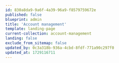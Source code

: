 ```yaml
---
id: 830a8da9-9a6f-4a39-96a9-f8579759672e
published: false
blueprint: admin
title: 'Account management'
template: landing-page
current-collection: account-management
landing: false
exclude_from_sitemap: false
updated_by: 0c3a318b-936a-4cbd-8fdf-771a90c297f0
updated_at: 1729116711
---
```

